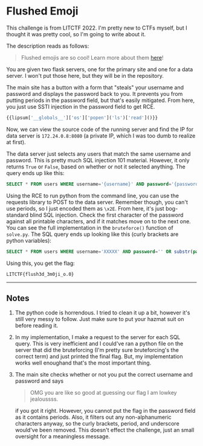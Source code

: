 # Flushed Emoji

This challenge is from LITCTF 2022. I'm pretty new to CTFs myself, but I thought it was pretty cool, so I'm going to write about it.

The description reads as follows:
> Flushed emojis are so cool! Learn more about them [here](http://litctf.live:31781/)!

You are given two flask servers, one for the primary site and one for a data server. I won't put those here, but they will be in the repository.

The main site has a button with a form that "steals" your username and password and displays the password back to you. It prevents you from putting periods in the password field, but that's easily mitigated. From here, you just use SSTI injection in the password field to get RCE.

```python
{{lipsum['__globals__']['os']['popen']('ls')['read']()}}
```

Now, we can view the source code of the running server and find the IP for data server is `172.24.0.8:8080` (a private IP, which I was too dumb to realize at first).

The data server just selects any users that match the same username and password. This is pretty much SQL injection 101 material. However, it only returns `True` or `False`, based on whether or not it selected anything. The query ends up like this:

```SQL
SELECT * FROM users WHERE username='{username}' AND password='{password}'
```

Using the RCE to run python from the command line, you can use the requests library to POST to the data server. Remember though, you can't use periods, so I just encoded them as `\x2E`. From here, it's just bog-standard blind SQL injection. Check the first character of the password against all printable characters, and if it matches move on to the next one. You can see the full implementation in the `bruteforce()` function of `solve.py`. The SQL query ends up looking like this (curly brackets are python variables):

```SQL
SELECT * FROM users WHERE username='XXXXX' AND password='' OR substr(password, {str(index)}, 1)='{char}'/*'
```

Using this, you get the flag:

```
LITCTF{flush3d_3m0ji_o.0}
```

---------------------------------------

## Notes

1. The python code is horrendous. I tried to clean it up a bit, however it's still very messy to follow. Just make sure to put your hazmat suit on before reading it.
2. In my implementation, I make a request to the server for each SQL query. This is very inefficient and I could've ran a python file on the server that did the bruteforcing (I'm pretty sure bruteforcing's the correct term) and just printed the final flag. But, my implementation works well enoughand that's the most important thing.
3. The main site checks whether or not you put the correct username and password and says

    > OMG you are like so good at guessing our flag I am lowkey jealoussss.
    
    if you got it right. However, you cannot put the flag in the password field as it contains periods. Also, it filters out any non-alphanumeric characters anyway, so the curly brackets, period, and underscore would've been removed. This doesn't effect the challenge, just an small oversight for a meaningless message.